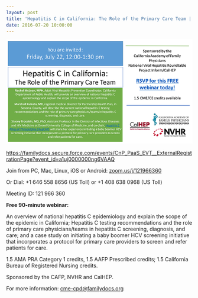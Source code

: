 ```yaml
---
layout: post
title: 'Hepatitis C in California: The Role of the Primary Care Team | FREE CME WEBINAR, Friday, July 22, 12:00-1:30 pm'
date: 2016-07-20 10:00:00
---
```


[![](/assets/images/hepatitis-c-in-california-the-role-of-the-primary-care-team-free-cme-webinar-friday-july-22-1200-130-pm.png)](https://familydocs.secure.force.com/events/CnP_PaaS_EVT__ExternalRegistrationPage?event_id=a1uj0000000ng6VAAQ)

<https://familydocs.secure.force.com/events/CnP_PaaS_EVT__ExternalRegistrationPage?event_id=a1uj0000000ng6VAAQ>

Join from PC, Mac, Linux, iOS or Android: [zoom.us/j/121966360](https://zoom.us/j/121966360)

Or Dial: +1 646 558 8656 (US Toll) or +1 408 638 0968 (US Toll)

Meeting ID: 121 966 360

**Free 90-minute webinar:**

An overview of national hepatitis C epidemiology and explain the scope of the epidemic in California; Hepatitis C testing recommendations and the role of primary care physicians/teams in hepatitis C screening, diagnosis, and care; and a case study on initiating a baby boomer HCV screening initiative that incorporates a protocol for primary care providers to screen and refer patients for care.


1.5 AMA PRA Category 1 credits, 1.5 AAFP Prescribed credits; 1.5 California Bureau of Registered Nursing credits.


Sponsored by the CAFP, NVHR and CalHEP.

For more information: [cme-cpd@familydocs.org](mailto:cme-cpd@familydocs.org)
